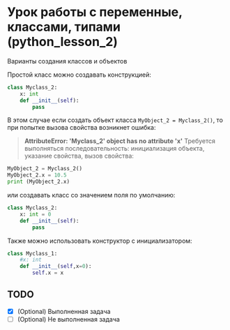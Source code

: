 # Урок работы с переменные, классами, типами (python_lesson_2)
Варианты создания классов и объектов

Простой класс можно создавать конструкцией:
```python
class Myclass_2:
    x: int
    def __init__(self):
        pass
```
В этом случае если создать объект класса `MyObject_2 = Myclass_2()`, то при попытке вызова свойства возникнет ошибка:
> **AttributeError: 'Myclass_2' object has no attribute 'x'**
Требуется выполняться последовательность: инициализация объекта, указание свойства, вызов свойства:
```python
MyObject_2 = Myclass_2()
MyObject_2.x = 10.5
print (MyObject_2.x)
```
или создавать класс со значением поля по умолчанию:
```python
class Myclass_2:
    x: int = 0
    def __init__(self):
        pass
```

Также можно использовать конструктор с инициализатором:
```python
class Myclass_1:
    #x: int
    def __init__(self,x=0):
        self.x = x
```


## TODO
- [x] \(Optional) Выполненная задача
- [ ] \(Optional) Не выполненная задача
